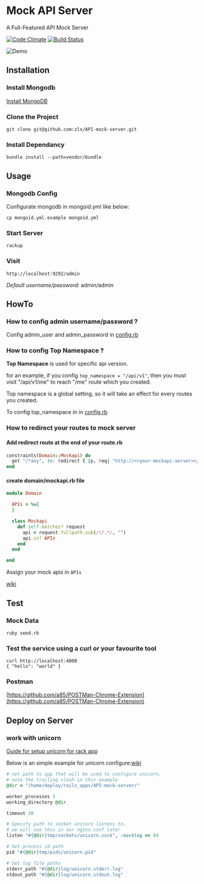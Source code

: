 # Mock API Server

A Full-Featured  API Mock Server  

[![Code Climate](https://codeclimate.com/github/zlx/API-mock-server.png)](https://codeclimate.com/github/zlx/API-mock-server) [![Build Status](https://travis-ci.org/zlx/API-mock-server.png?branch=master)](https://travis-ci.org/zlx/API-mock-server)

![Demo](https://raw.github.com/zlx/API-mock-server/master/public/image/demo.png)

## Installation

### Install Mongodb

   [Install MongoDB](http://docs.mongodb.org/manual/installation/)

### Clone the Project

    git clone git@github.com:zlx/API-mock-server.git

### Install Dependancy

    bundle install --path=vendor/bundle

## Usage

### Mongodb Config

Configurate mongodb in mongoid.yml like below:

    cp mongoid.yml.example mongoid.yml


### Start Server
    
    rackup

### Visit

    http://localhost:9292/admin
    
*Default username/password*: admin/admin

## HowTo

### How to config admin username/password ?


Config admin_user and admin_password in [config.rb](https://github.com/zlx/API-mock-server/blob/master/config.rb)


### How to config Top Namespace ?

**Top Namespace** is used for specific api version.

for an example, if you config `top_namespace = "/api/v1"`, then you must visit "/api/v1/me" to reach "/me" route which you created.

Top namespace is a global setting, so it will take an effect for every routes you created.

To config top_namespace in in [config.rb](https://github.com/zlx/API-mock-server/blob/master/config.rb)

### How to redirect your routes to mock server


#### Add redirect route at the end of your route.rb

```ruby
constraints(Domain::Mockapi) do
  get "/*any", to: redirect { |p, req| "http://<<your-mockapi-server>>/#{req.fullpath}" }
end
```

#### create domain/mockapi.rb file

```ruby
module Domain

  APIs = %w{
  }

  class Mockapi
    def self.matches? request
      api = request.fullpath.sub(/\?.*/, "")
      api.in? APIs
    end
  end

end
```

Assign your mock apis in `APIs`


[wiki](https://github.com/zlx/API-mock-server/wiki/Redirect-your-specific-routes-to-mockapi)


## Test

### Mock Data

    ruby seed.rb

### Test the service using a curl or your favourite tool

    curl http://localhost:4000
    { "hello": "world" }

### Postman

[https://github.com/a85/POSTMan-Chrome-Extension](https://github.com/a85/POSTMan-Chrome-Extension)

## Deploy on Server

### work with unicorn

[Guide for setup unicorn for rack app](http://recipes.sinatrarb.com/p/deployment/nginx_proxied_to_unicorn)


Below is an simple example for unicorn configure:[wiki](https://github.com/zlx/API-mock-server/wiki/Deploy-on-server)

```ruby
# set path to app that will be used to configure unicorn,
# note the trailing slash in this example
@dir = "/home/deploy/rails_apps/API-mock-server/"

worker_processes 2
working_directory @dir

timeout 30

# Specify path to socket unicorn listens to,
# we will use this in our nginx.conf later
listen "#{@dir}tmp/sockets/unicorn.sock", :backlog => 64

# Set process id path
pid "#{@dir}tmp/pids/unicorn.pid"

# Set log file paths
stderr_path "#{@dir}log/unicorn.stderr.log"
stdout_path "#{@dir}log/unicorn.stdout.log"
```
